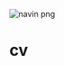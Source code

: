 ![navin png](https://user-images.githubusercontent.com/81350017/112438298-bd312b80-8d6d-11eb-949d-116de14185aa.png)
# cv
